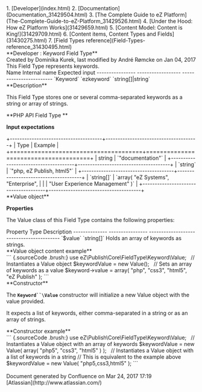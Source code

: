 <div id="page">
<div id="main" class="aui-page-panel">
<div id="main-header">
<div id="breadcrumb-section">
1.  [Developer](index.html)
2.  [Documentation](Documentation_31429504.html)
3.  [The Complete Guide to eZ
    Platform](The-Complete-Guide-to-eZ-Platform_31429526.html)
4.  [Under the Hood: How eZ Platform Works](31429659.html)
5.  [Content Model: Content is King!](31429709.html)
6.  [Content items, Content Types and Fields](31430275.html)
7.  [Field Types reference](Field-Types-reference_31430495.html)

</div>
**Developer : Keyword Field Type**

</div>
<div id="content" class="view">
<div class="page-metadata">
Created by Dominika Kurek, last modified by André Rømcke on Jan 04, 2017

</div>
<div id="main-content" class="wiki-content group">
<div class="contentLayout2">
<div class="columnLayout two-right-sidebar"
data-layout="two-right-sidebar">
<div class="cell normal" data-type="normal">
<div class="innerCell">
This Field Type represents keywords.

<div class="table-wrap">
  Name             Internal name      Expected input
  ---------------- ------------------ ------------------------
  `Keyword`        `ezkeyword`        `string[]|string`

</div>
**Description**

This Field Type stores one or several comma-separated keywords as a
string or array of strings.

**PHP API Field Type **

**Input expectations**

<div class="table-wrap">
+--------------------------------------+--------------------------------------+
| Type                                 | Example                              |
+======================================+======================================+
|     string                           | `"documentation"`                    |
+--------------------------------------+--------------------------------------+
| `string`                             | `"php, eZ Publish, html5"`           |
+--------------------------------------+--------------------------------------+
| `string[]`                           | `array( "eZ Systems", "Enterprise",  |
|                                      |  "User Experience Management" )`     |
+--------------------------------------+--------------------------------------+

</div>
**Value object**

**Properties**

The Value class of this Field Type contains the following properties:

<div class="table-wrap">
  Property       Type             Description
  -------------- ---------------- -----------------------------------------
  `$value`       `string[]`       Holds an array of keywords as strings.

</div>
<div class="code panel pdl" style="border-width: 1px;">
<div class="codeHeader panelHeader pdl"
style="border-bottom-width: 1px;">
**Value object content example**

</div>
<div class="codeContent panelContent pdl">
``` {.sourceCode .brush:}
use eZ\Publish\Core\FieldType\Keyword\Value;
 
// Instantiates a Value object
$keywordValue = new Value();
 
// Sets an array of keywords as a value
$keyword->value = array( "php", "css3", "html5", "eZ Publish" );
```

</div>
</div>
**Constructor**

The **`Keyword``\Value`** constructor will initialize a new Value object
with the value provided.

It expects a list of keywords, either comma-separated in a string or as
an array of strings.

<div class="code panel pdl" style="border-width: 1px;">
<div class="codeHeader panelHeader pdl"
style="border-bottom-width: 1px;">
**Constructor example**

</div>
<div class="codeContent panelContent pdl">
``` {.sourceCode .brush:}
use eZ\Publish\Core\FieldType\Keyword\Value;
 
// Instantiates a Value object with an array of keywords
$keywordValue = new Value( array( "php5", "css3", "html5" ) );
 
// Instantiates a Value object with a list of keywords in a string
// This is equivalent to the example above
$keywordValue = new Value( "php5,css3,html5" );
```

</div>
</div>
</div>
</div>
<div class="cell aside" data-type="aside">
<div class="innerCell">
 

</div>
</div>
</div>
</div>
</div>
</div>
</div>
<div id="footer" role="contentinfo">
<div class="section footer-body">
Document generated by Confluence on Mar 24, 2017 17:19

<div id="footer-logo">
[Atlassian](http://www.atlassian.com/)

</div>
</div>
</div>
</div>

